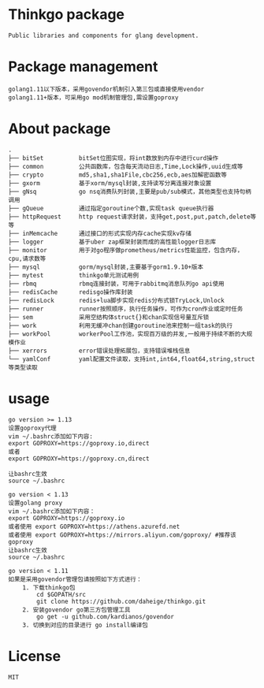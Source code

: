 # Thinkgo package

    Public libraries and components for glang development.

# Package management

    golang1.11以下版本，采用govendor机制引入第三包或直接使用vendor
    golang1.11+版本，可采用go mod机制管理包,需设置goproxy

# About package

    .
    ├── bitSet          bitSet位图实现，将int数放到内存中进行curd操作
    ├── common          公共函数库，包含每天流动日志,Time,Lock操作,uuid生成等
    ├── crypto          md5,sha1,sha1File,cbc256,ecb,aes加解密函数等
    ├── gxorm           基于xorm/mysql封装,支持读写分离连接对象设置
    ├── gNsq            go nsq消费队列封装,主要是pub/sub模式，其他类型也支持句柄调用
    ├── gQueue          通过指定goroutine个数,实现task queue执行器
    ├── httpRequest     http request请求封装，支持get,post,put,patch,delete等等
    ├── inMemcache      通过接口的形式实现内存cache实现kv存储
    ├── logger          基于uber zap框架封装而成的高性能logger日志库
    ├── monitor         用于对go程序做prometheus/metrics性能监控，包含内存，cpu,请求数等
    ├── mysql           gorm/mysql封装,主要基于gorm1.9.10+版本
    ├── mytest          thinkgo单元测试用例
    ├── rbmq            rbmq连接封装，可用于rabbitmq消息队列go api使用
    ├── redisCache      redisgo操作库封装
    ├── redisLock       redis+lua脚步实现redis分布式锁TryLock,Unlock
    ├── runner          runner按照顺序，执行任务操作，可作为cron作业或定时任务
    ├── sem             采用空结构体struct{}和chan实现信号量互斥锁
    ├── work            利用无缓冲chan创建goroutine池来控制一组task的执行
    ├── workPool        workerPool工作池，实现百万级的并发,一般用于持续不断的大规模作业
    ├── xerrors         error错误处理拓展包，支持错误堆栈信息
    └── yamlConf        yaml配置文件读取，支持int,int64,float64,string,struct等类型读取

# usage

    go version >= 1.13
    设置goproxy代理
    vim ~/.bashrc添加如下内容:
    export GOPROXY=https://goproxy.io,direct
    或者
    export GOPROXY=https://goproxy.cn,direct

    让bashrc生效
    source ~/.bashrc

    go version < 1.13
    设置golang proxy
    vim ~/.bashrc添加如下内容：
    export GOPROXY=https://goproxy.io
    或者使用 export GOPROXY=https://athens.azurefd.net
    或者使用 export GOPROXY=https://mirrors.aliyun.com/goproxy/ #推荐该goproxy
    让bashrc生效
    source ~/.bashrc

    go version < 1.11
    如果是采用govendor管理包请按照如下方式进行：
        1. 下载thinkgo包
            cd $GOPATH/src
            git clone https://github.com/daheige/thinkgo.git
        2. 安装govendor go第三方包管理工具
            go get -u github.com/kardianos/govendor
        3. 切换到对应的目录进行 go install编译包

# License

    MIT
